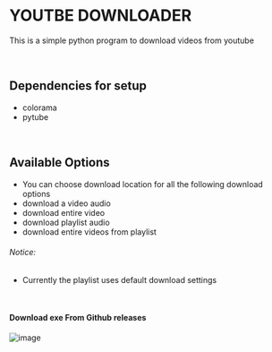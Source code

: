 # YOUTBE DOWNLOADER

This is a simple python program to download videos from youtube

</br>

## Dependencies for setup
- colorama
- pytube


</br>

## Available Options
- You can choose download location for all the following 
	download options
- download a video audio
- download entire video
- download playlist audio
- download entire videos from playlist


###### Notice: 
- Currently the playlist uses default download settings

</br>

#### Download exe From Github releases
![image](https://user-images.githubusercontent.com/64310471/113414802-7382b980-93db-11eb-9b03-b6b33140e877.png)

